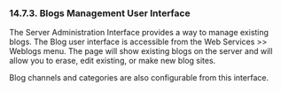 <div id="bloggermanagementui" class="section">

<div class="titlepage">

<div>

<div>

### 14.7.3. Blogs Management User Interface

</div>

</div>

</div>

The Server Administration Interface provides a way to manage existing
blogs. The Blog user interface is accessible from the Web Services \>\>
Weblogs menu. The page will show existing blogs on the server and will
allow you to erase, edit existing, or make new blog sites.

Blog channels and categories are also configurable from this interface.

</div>
